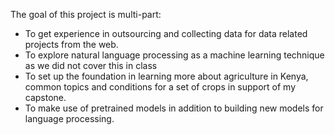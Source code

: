
The goal of this project is multi-part:
- To get experience in outsourcing and collecting data for data related projects from the web.
- To explore natural language processing as a machine learning technique as we did not cover this in class
- To set up the foundation in learning more about agriculture in Kenya, common topics and conditions for a set of crops in support of my capstone.
- To make use of pretrained models in addition to building new models for language processing.
